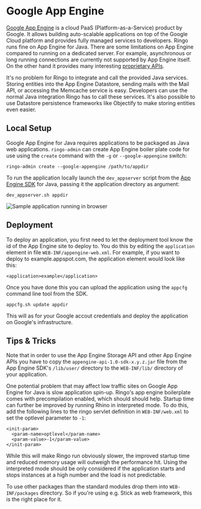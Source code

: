 # Google App Engine

[Google App Engine] is a cloud PaaS (Platform-as-a-Service) product by Google.
It allows building auto-scalable applications on top of the Google Cloud platform and provides fully managed services to developers.
Ringo runs fine on App Engine for Java. There are some limitations on App Engine compared to running on a
dedicated server. For example, asynchronous or long running connections are currently not supported by App Engine itself.
On the other hand it provides many interesting [proprietary APIs].

It's no problem for Ringo to integrate and call the provided Java services.
Storing entities into the App Engine Datastore, sending mails with the Mail API, or accessing the Memcache service is easy.
Developers can use the normal Java integration Ringo has to call these services.
It's also possible to use Datastore persistence frameworks like Objectify to make storing entities even easier.

## Local Setup

Google App Engine for Java requires applications to be packaged as Java web applications. `ringo-admin` can create
App Engine boiler plate code for use using the `create` command with the `-g` or `--google-appengine` switch:

    ringo-admin create --google-appengine /path/to/appdir

To run the application locally launch the `dev_appserver` script from the [App Engine SDK] for Java, passing it the
application directory as argument:

    dev_appserver.sh appdir

![Sample application running in browser](/documentation/images/appengine-demoapp.png)

## Deployment

To deploy an application, you first need to let the deployment tool know the id of the App Engine site to deploy to.
You do this by editing the `application` element in file `WEB-INF/appengine-web.xml`. For example, if you want to deploy
to example.appspot.com, the application element would look like this:

    <application>example</application>

Once you have done this you can upload the application using the `appcfg` command line tool from the SDK.

    appcfg.sh update appdir

This will as for your Google accout credentials and deploy the application on Google's infrastructure.

## Tips & Tricks

Note that in order to use the App Engine Storage API and other App Engine APIs you have to copy the
`appengine-api-1.0-sdk-x.y.z.jar` file from the App Engine SDK's `/lib/user/` directory to the `WEB-INF/lib/` directory
of your application.

One potential problem that may affect low traffic sites on Google App Engine for Java is slow application spin-up.
Ringo's app engine boilerplate comes with precompilation enabled, which should should help. Startup time can further be
improved by running Rhino in interpreted mode. To do this, add the following lines to the ringo servlet definition in
`WEB-INF/web.xml` to set the optlevel parameter to `-1`:

    <init-param>
      <param-name>optlevel</param-name>
      <param-value>-1</param-value>
    </init-param>

While this will make Ringo run obviously slower, the improved startup time and reduced memory usage will outweigh the
performance hit. Using the interpreted mode should be only considered if the application starts and stops instances
at a high number and the load is not predictable.

To use other packages than the standard modules drop them into `WEB-INF/packages` directory. So if you're using e.g.
Stick as web framework, this is the right place for it.

[Google App Engine]: https://cloud.google.com/appengine/
[app engine sdk]: https://cloud.google.com/appengine/downloads/
[proprietary APIs]: https://cloud.google.com/appengine/docs/
